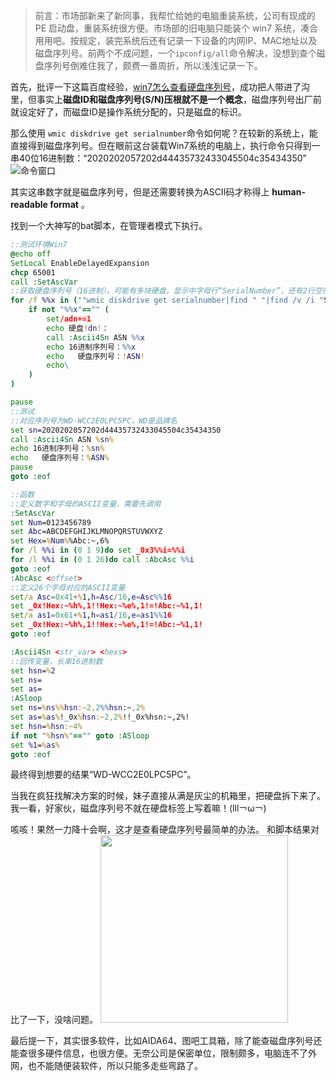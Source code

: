 
> 前言：市场部新来了新同事，我帮忙给她的电脑重装系统，公司有现成的 PE 启动盘，重装系统很方便。市场部的旧电脑只能装个 win7 系统，凑合用用吧。按规定，装完系统后还有记录一下设备的内网IP、MAC地址以及磁盘序列号。前两个不成问题，一个`ipconfig/all`命令解决，没想到查个磁盘序列号倒难住我了，颇费一番周折，所以浅浅记录一下。

首先，批评一下这篇百度经验，[win7怎么查看硬盘序列号](https://jingyan.baidu.com/article/f3e34a12ec500ef5ea653543.html)，成功把人带进了沟里，但事实上**磁盘ID和磁盘序列号(S/N)压根就不是一个概念**，磁盘序列号出厂前就设定好了，而磁盘ID是操作系统分配的，只是磁盘的标识。

那么使用 `wmic diskdrive get serialnumber`命令如何呢？在较新的系统上，能直接得到磁盘序列号。但在眼前这台装载Win7系统的电脑上，执行命令只得到一串40位16进制数：“2020202057202d44435732433045504c35434350”
![命令窗口](https://github.com/coldowl/coldowl.github.io/assets/62004435/7eb60de5-bfcc-4ee6-bdda-95c1fa343268)

其实这串数字就是磁盘序列号，但是还需要转换为ASCII码才称得上 **human-readable format** 。

找到一个大神写的bat脚本，在管理者模式下执行。

```bat
::测试环境Win7
@echo off
SetLocal EnableDelayedExpansion
chcp 65001
call :SetAscVar
::获取硬盘序列号（16进制）。可能有多块硬盘，显示中字母行“SerialNumber”，还有2行空行，需要先处理。
for /f %%x in ('"wmic diskdrive get serialnumber|find " "|find /v /i "SerialNumber""')do (
	if not "%%x"=="" (
		set/adn+=1
		echo 硬盘!dn!：
		call :Ascii4Sn ASN %%x
		echo 16进制序列号：%%x
		echo   硬盘序列号：!ASN!
		echo\
	)
)

pause
::测试
::对应序列号为WD-WCC2E0LPC5PC，WD是品牌名
set sn=2020202057202d44435732433045504c35434350
call :Ascii4Sn ASN %sn%
echo 16进制序列号：%sn%
echo   硬盘序列号：%ASN%
pause
goto :eof

::函数
::定义数字和字母的ASCII变量，需要先调用
:SetAscVar	
set Num=0123456789
set Abc=ABCDEFGHIJKLMNOPQRSTUVWXYZ
set Hex=%Num%%Abc:~,6%
for /l %%i in (0 1 9)do set _0x3%%i=%%i
for /l %%i in (0 1 26)do call :AbcAsc %%i
goto :eof
:AbcAsc <offset>
::定义26个字母对应的ASCII变量
set/a Asc=0x41+%1,h=Asc/16,e=Asc%%16
set _0x!Hex:~%h%,1!!Hex:~%e%,1!=!Abc:~%1,1!
set/a as1=0x61+%1,h=as1/16,e=as1%%16
set _0x!Hex:~%h%,1!!Hex:~%e%,1!=!Abc:~%1,1!
goto :eof

:Ascii4Sn <str_var> <hexs>	
::回传变量，长串16进制数
set hsn=%2
set ns=
set as=
:ASloop
set ns=%ns%%hsn:~2,2%%hsn:~,2%
set as=%as%!_0x%hsn:~2,2%!!_0x%hsn:~,2%!
set hsn=%hsn:~4%
if not "%hsn%"=="" goto :ASloop
set %1=%as%
goto :eof
```
最终得到想要的结果“WD-WCC2E0LPC5PC”。

当我在疯狂找解决方案的时候，妹子直接从满是灰尘的机箱里，把硬盘拆下来了。我一看，好家伙，磁盘序列号不就在硬盘标签上写着嘛！(lll￢ω￢)

咳咳！果然一力降十会啊，这才是查看硬盘序列号最简单的办法。
和脚本结果对比了一下，没啥问题。
<img src="https://github.com/coldowl/coldowl.github.io/assets/62004435/1550c296-8fdd-4db9-b591-5befa846afcd" height="300px" /> 

最后提一下，其实很多软件，比如AIDA64、图吧工具箱，除了能查磁盘序列号还能查很多硬件信息，也很方便。无奈公司是保密单位，限制颇多，电脑连不了外网，也不能随便装软件，所以只能多走些弯路了。